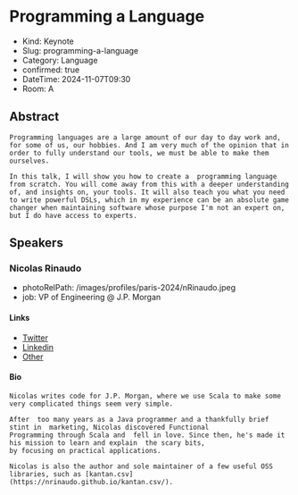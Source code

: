 # Programming a Language

- Kind: Keynote
- Slug: programming-a-language
- Category: Language
- confirmed: true
- DateTime: 2024-11-07T09:30
- Room: A

## Abstract

```
Programming languages are a large amount of our day to day work and, for some of us, our hobbies. And I am very much of the opinion that in order to fully understand our tools, we must be able to make them ourselves.

In this talk, I will show you how to create a  programming language from scratch. You will come away from this with a deeper understanding of, and insights on, your tools. It will also teach you what you need to write powerful DSLs, which in my experience can be an absolute game changer when maintaining software whose purpose I'm not an expert on, but I do have access to experts.
```

## Speakers

### Nicolas Rinaudo

- photoRelPath: /images/profiles/paris-2024/nRinaudo.jpeg
- job: VP of Engineering @ J.P. Morgan

#### Links

- [Twitter](https://x.com/NicolasRinaudo)
- [Linkedin](https://www.linkedin.com/in/nicolasrinaudo)
- [Other](https://nrinaudo.github.io/)

#### Bio

```
Nicolas writes code for J.P. Morgan, where we use Scala to make some very complicated things seem very simple.

After  too many years as a Java programmer and a thankfully brief stint in  marketing, Nicolas discovered Functional
Programming through Scala and  fell in love. Since then, he's made it his mission to learn and explain  the scary bits,
by focusing on practical applications.

Nicolas is also the author and sole maintainer of a few useful OSS libraries, such as [kantan.csv](https://nrinaudo.github.io/kantan.csv/).
```

